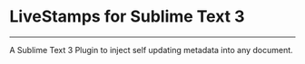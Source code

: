# LiveStamps for Sublime Text 3
----
A Sublime Text 3 Plugin to inject self updating metadata into any document.
